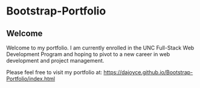 # Bootstrap-Portfolio

## Welcome

Welcome to my portfolio. I am currently enrolled in the UNC Full-Stack Web Development Program and hoping to pivot to a new career in web development and project management.

Please feel free to visit my portfolio at: https://dajoyce.github.io/Bootstrap-Portfolio/index.html
